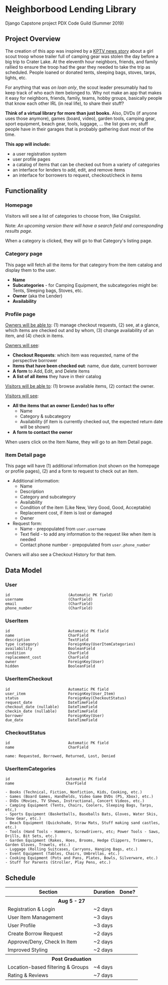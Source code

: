 # Neighborbood Lending Library
Django Capstone project PDX Code Guild (Summer 2019)

## Project Overview

The creation of this app was inspired by a [KPTV news story](https://www.kptv.com/news/scout-troop-asks-for-help-finding-trailer-stolen-day-before/article_a3fb09f2-ae98-11e9-aab6-8fca529363ff.html) about a girl scout troop whose trailer full of camping gear was stolen the day before a big trip to Crater Lake. At the eleventh hour neighbors, friends, and family rallied to ensure the troop had the gear they needed to take the trip as scheduled. People loaned or donated tents, sleeping bags, stoves, tarps, lights, etc.

For anything that was _on loan only_, the scout leader presumably had to keep track of who each item belonged to. Why not make an app that makes it easy for neighbors, friends, family, teams, hobby groups, basically people that know each other IRL (in real life), to share their stuff?

**Think of a virtual library for more than just books.** Also, DVDs (if anyone uses those anymore), games (board, video), garden tools, camping gear, sport equipment, beach gear, tools, luggage, ... the list goes on; stuff people have in their garages that is probably gathering dust most of the time.

**This app will include:**
- a user registration system
- user profile pages
- a catalog of items that can be checked out from a variety of categories
- an interface for lenders to add, edit, and remove items
- an interface for borrowers to request, checkout/check in items

## Functionality

### Homepage ###
Visitors will see a list of categories to choose from, like Craigslist.

Note: *An upcoming version there will have a search field and corresponding results page.*

When a category is clicked, they will go to that Category's listing page.

### Category page ###
This page will fetch all the items for that category from the item catalog and display them to the user.

- **Name**
- **Subcategories** - for Camping Equipment, the subcategories might be: Tents, Sleeping bags, Stoves, etc.
- **Owner** (aka the Lender)
- **Availability**

### Profile page ###
<u>Owners will be able to</u>: (1) manage checkout requests, (2) see, at a glance, which items are checked out and by whom, (3) change availability of an item, and (4) check in items.

<u>Owners will see</u>:
- **Checkout Requests**: which item was requested, name of the perspective borrower
- **Items that have been checked out**: name, due date, current borrower
- **A form** to Add, Edit, and Delete items
- **A list of all items** they have in their catalog

<u>Visitors will be able to</u>: (1) browse available items, (2) contact the owner.

<u>Visitors will see</u>:
- **All the items that an owner (Lender) has to offer**
  - Name
  - Category & subcategory
  - Availability (if item is currently checked out, the expected return date will be shown)
- **A form to contact the owner**

When users click on the Item Name, they will go to an Item Detail page.

### Item Detail page ###
This page will have (1) additional information (not shown on the homepage or profile pages), (2) and a form to request to check out an item.
- Additional information:
  - Name
  - Description
  - Category and subcategory
  - Availability
  - Condition of the item (Like New, Very Good, Good, Acceptable)
  - Replacement cost, if item is lost or damaged
  - Owner
- Request form:
  - Name - prepopulated from ```user.username```
  - Text field - to add any information to the request like when item is needed
  - Contact phone number - prepopulated from ```user.phone_number```

Owners will also see a Checkout History for that item.

## Data Model

### User ###
```
id                          (Automatic PK field)
username                    (CharField)
email                       (CharField)  
phone_number                (CharField)
```
### UserItem ###
```
id                          Automatic PK field
name                        CharField
description                 TextField
type (category)             ForeignKey(UserItemCategories)
availability                BooleanField
condition                   CharField
replacement_cost            CharField
owner                       ForeignKey(User)
hidden                      BooleanField
```
### UserItemCheckout ###
```
id                          Automatic PK field
user_item                   ForeignKey(User_Item)
status                      ForeignKey(CheckoutStatus)
request_date                DateTimeField
checkout_date (nullable)    DateTimeField
checkin_date (nullable)     DateTimeField
borrower                    ForeignKey(User)
due_date                    DateTimeField
```
### CheckoutStatus ###
```
id                          Automatic PK field
name                        CharField

name: Requested, Borrowed, Returned, Lost, Denied
```
### UserItemCategories ###
```
id                         Automatic PK field
name                       CharField

- Books (Technical, Fiction, Nonfiction, Kids, Cooking, etc.)
- Games (Board Games, Handhelds, Video Game DVDs (PS, Xbox), etc.)
- DVDs (Movies, TV Shows, Instructional, Concert Videos, etc.)
- Camping Equipment (Tents, Chairs, Coolers, Sleeping Bags, Tarps, etc,)
- Sports Equipment (Basketballs, Baseballs Bats, Gloves, Water Skis, Snow Gear, etc.)
- Beach Equipment (Quickshade, Straw Mats, Stuff making sand castles, etc.)
- Tools (Hand Tools - Hammers, Screwdrivers, etc; Power Tools - Saws, Drills, Bit Sets, etc.)
- Garden Equipment (Rakes, Hoes, Brooms, Hedge Clippers, Trimmers, Garden Gloves, Trowels, etc.)
- Luggage (Rolling Suitcases, Carryons, Hanging Bags, etc.)
- Event Equipment (Tables, Chairs, Umbrellas, etc.)
- Cooking Equipment (Pots and Pans, Plates, Bowls, Silverware, etc.)
- Stuff for Parents (Stroller, Play Pens, etc.)
```

## Schedule
<table>
  <tr>
    <th>Section</th>
    <th>Duration</th>
    <th>Done?</th>
  </tr>
  <tr><th colspan="3" align="center">Aug 5 - 27</th></tr>
  <tr>
    <td>Registration & Login</td>
    <td>~2 days</td>
    <td></td>
  </tr>
  <tr>
    <td>User Item Management</td>
    <td>~3 days</td>
    <td></td>
  </tr>
  <tr>
    <td>User Profile</td>
    <td>~3 days</td>
    <td></td>
  </tr>
  <tr>
    <td>Create Borrow Request</td>
    <td>~2 days</td>
    <td></td>
  </tr>
  <tr>
    <td>Approve/Deny, Check In Item</td>
    <td>~2 days</td>
    <td></td>
  </tr>
  <tr>
    <td>Improved Styling</td>
    <td>~2 days</td>
    <td></td>
  </tr>
  <tr><th colspan="3" align="center">Post Graduation</th></tr>
  <tr>
    <td>Location-based filtering & Groups</td>
    <td>~4 days</td>
    <td></td>
  </tr>
  <tr>
    <td>Rating & Reviews</td>
    <td>~7 days</td>
    <td></td>
  </tr>
</table>

